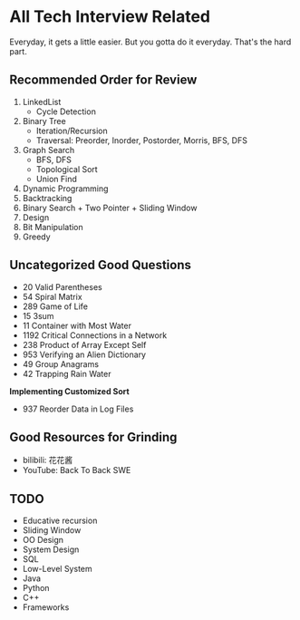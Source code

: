 # All Tech Interview Related
Everyday, it gets a little easier. But you gotta do it everyday. That's the hard part.

## Recommended Order for Review
1. LinkedList
    * Cycle Detection
2. Binary Tree
   * Iteration/Recursion
   * Traversal: Preorder, Inorder, Postorder, Morris, BFS, DFS
3. Graph Search 
   * BFS, DFS
   * Topological Sort
   * Union Find
4. Dynamic Programming
5. Backtracking
6. Binary Search + Two Pointer + Sliding Window
7. Design
8. Bit Manipulation
9. Greedy

## Uncategorized Good Questions
* 20 Valid Parentheses
* 54 Spiral Matrix    
* 289 Game of Life
* 15 3sum
* 11 Container with Most Water
* 1192 Critical Connections in a Network
* 238 Product of Array Except Self
* 953 Verifying an Alien Dictionary
* 49 Group Anagrams
* 42 Trapping Rain Water

**Implementing Customized Sort**
* 937 Reorder Data in Log Files


## Good Resources for Grinding
* bilibili: 花花酱
* YouTube: Back To Back SWE

## TODO
* Educative recursion
* Sliding Window
* OO Design
* System Design
* SQL
* Low-Level System
* Java
* Python
* C++
* Frameworks
